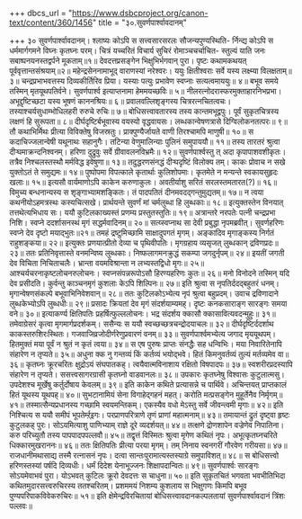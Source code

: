 +++
dbcs_url = "https://www.dsbcproject.org/canon-text/content/360/1456"
title = "३०.सुवर्णपार्श्वावदानम्"

+++
३० सुवर्णपार्श्वावदानम्।
श्लाष्यः कोऽपि स सत्त्वसारसरलः सौजन्यपुण्यस्थिति- 
र्निन्द्य कोऽपि स धर्ममार्गगमने विघ्नः कृतघ्नः परम्। 
चित्रं यच्चरितं विचार्य सुचिरं रोमाञ्चचर्चाचित- 
स्तुल्यं याति जनः सबाष्पनयनस्तद्वर्पने मूकताम्॥१॥
देवदत्तप्रसङ्गेन भिक्षुभिर्भगवान् पुरा। 
पृष्टः कथामकथयत् पूर्ववृत्तान्तसंश्रयाम्॥२॥
महेन्द्रसेननामाभूद् वाराणस्यां नरेश्वरः। 
ययुः क्षितीश्वराः सर्वे यस्य लक्ष्म्या विलक्षताम्॥ ३॥
चन्द्रप्रभाभवत्तस्य दिव्यकीर्तिरिव प्रिया। 
यस्याः पत्युः प्रभावेण स्वप्नाः सत्यत्वमाययुः॥ ४॥
बभूव समये तस्मिन् मृतयूथपतिर्वने। 
सुवर्णपार्श्व इत्याप्तनामा हेममयच्छविः॥ ५॥
नीलरत्नोदरास्फरमुक्ताहारनिभप्रभा। 
अभूद्दृष्टिच्छटा यस्य भूषणं काननश्रियः॥ ६॥
प्रवालवल्लिशृङ्गस्य चित्ररत्नचितत्वचः। 
तस्याश्चर्यसुधाम्भोधिलहरी रुरुचे रुचिः॥ ७॥
बोधिसत्त्वावतारस्य तस्य कान्तमभूद्वपुः। 
पूर्वं सुकृतचित्रस्य लक्षणं हि सुरूपता॥ ८॥
दीर्घदृष्टिर्बभूवास्य वयस्यो वृद्धवायसः। 
लब्धकान्वेषणत्रासे दिग्विलोकनतत्परः॥ ९॥
तौ कथाभिर्मिथः प्रीत्या विविक्तेषु विजस्रतुः। 
प्राक्पुण्यैर्जायते वाणी तिरश्चामपि माणुषी॥ १०॥
स कदाचिज्जलान्वेषी यथूनाथः सहानुगैः। 
तटिन्या वेणुमालिन्याः पुलिनं समुपाययौ॥ ११॥
तस्य तारतरं श्रुत्वा दीऱ्घमाक्रन्दनिश्वनम्। 
हरिणा दुद्रुवुः सर्वे ग्रीवावलनविभ्रमैः॥ १२॥
सुवर्णपार्श्वस्तु त् अदा कृपापाशवशीकृतः। 
तत्रैव निश्चलस्तस्थौ मर्मविद्ध इवेषुणा॥ १३॥
तदुद्धरणसंनद्धं दीऱ्घदृष्टिं विलोक्य तम्। 
काकः प्रोवाच न सखे युक्तोऽतं ते समुद्यमः॥ १४॥
पुष्पोपमा विपत्काले कृतार्थाः कुलिशोपमाः। 
कृतमेते न मन्यन्ते स्वकायसुहृदः खलाः॥ १५॥
इत्यसौ वार्यमाणोऽपि काकेन करुणाकुलः। 
अवतीर्याशु सरितं सरलस्तमतारत(?)॥ १६॥
विमुच्य बन्धनान्यस्य स शृङ्गाभ्यामशङ्कितः। 
तं पादपतितं दीनमवदद्गन्तुमुद्यतम्॥ १७॥
न त्वया कथनीयोऽहमत्रस्थः कस्यचित्सखे। 
प्रार्थयन्ते सुवर्णं मां चर्मलुब्धा हि लुब्धकाः॥ १८॥
इत्युक्तस्तेन विनयात् तत्तथेत्यभिधाय सः। 
ययौ कुटिलकाख्यस्तं प्रणम्य प्रस्तुतस्तुतिः॥ १९॥
अत्रान्तरे नरपतेः पत्नी चन्द्रप्रभा निशि। 
स्वप्ने ददर्शासनस्थं मृगं सद्धर्मवादिनम्॥ २०॥
सत्य्स्वप्नाथ सा देवी प्रबुद्धा नृपमब्रवीत्। 
सुवर्णहरिणः स्वप्ने देव दृष्टो मयाद्भुतः॥२१॥
तमहं द्रष्टुमिच्छामि साक्षादुपगतं मृगम्। 
अङ्कादिव मृगाङ्कस्य निर्गतं राहुशङ्कया॥ २२॥
इत्युक्तः प्रणयात्प्रीतो देव्या च पृथिवीपतिः। 
मृगग्रहाय व्यसृजत् लुब्धकान् द्रविणप्रदः॥ २३॥
ततः प्रतिनिवृत्तास्ते वनमन्विष्य लुब्धकाः। 
निष्फलागमनक्रुद्धं सकम्पा जगदुर्नृपम्॥ २४॥
इयतीं जगती देव विचिता निचिताचलैः। 
भ्रान्ता वयमविश्रान्ता न लभ्यस्तद्विधो मृगः॥ २५॥
आश्चर्यचरनाकृष्टलोचनरुलोचनः। 
स्वप्नसंपन्नरूपोऽसौ हिरण्यहरिणः कुतः॥ २६॥
मनो विनोदने तस्मिन् यदि देव प्रसीदति। 
कुर्वन्तु काञ्चनमृगं कुशलाः केऽपि शिल्पिनः॥ २७॥
इति श्रुत्वा स नृपतिर्ददद्बहुतरं धनम्। 
मृगान्वेषणसंकल्पे बभूवाभिनिवेशवान्॥ २८॥
ततः कुटिलकोऽभ्येत्य नृपं श्रुत्वा बहुप्रदम्। 
उवाच द्रविणादाने लुब्धकेभ्योऽपि लुब्धधीः॥ २९॥
प्रसादः क्रियतां देव मृगं संदर्शयाम्यमह्। 
दृष्टः कनकसाराङ्ग सारङ्गः समया वने॥ ३०॥
इत्याकर्ण्य क्षितिपतिः प्रहर्षित्फुल्ललोचनः। 
भद्र संदर्शय क्कासौ क्कासावित्यवदन्मुहुः॥ ३१॥
तमेवाग्रेसरं कृत्वा मृगमार्गप्रदर्शकम्। 
ससैन्यः स ययौ स्वच्छच्छत्रचन्द्रोदयाचलः॥ ३२॥
दीर्घदृष्टिर्ददर्शाथ काकस्तरुशिरःस्थितः। 
गजवाजिव्रजोदीर्णरेणुप्रवारणं वनम्॥ ३३॥
सुवर्णपार्श्वमभ्येत्य जगाद मृययूथपम्। 
हितमुक्तं मया पूर्वं न श्रुतं न कृतं त्वया॥ ३४॥
स एष पुरुषः प्राप्तः संनद्धैः सह धन्विभिः। 
मया निवारितेनापि संहारेण न तृप्यते॥ ३५॥
अधुना क्क नु गन्तव्यं किं कर्तव्यं भयोद्भवे। 
हितं किमनुवर्तव्यं तुल्यं मर्तव्यमेव वा॥ ३६॥
कृतघ्नः क्रूरचरितः क्षुद्रोऽयं संघपातकह्। 
त्वयैवात्मविनाशाय रक्षितो विषपादपः॥ ३७॥
स्वशरीरप्रदस्यापि संहारेण न तृप्यते। 
ससत्त्वसागरग्रासी कृतघ्नो वाडवानलः॥ ३८॥
उपकारः कृतघ्नेषु विश्वासः कुटुलात्मसु। 
उपदेशश्च मूर्खेषु कर्तुर्दोषाय केवलम्॥ ३९॥
इति काकेन कथिते प्रत्यासन्ने च पार्थिवे। 
अचिन्तयत् प्राप्तकालं हितं यूथस्य यूथपह्॥ ४०॥
सुभटानामियं सेना विगाहेद्गहनं महत्। 
करोति मत्प्रसङ्गेन मुहूर्तेनैव निर्मृगम्॥ ४१॥
तस्मात्सैन्यप्रधानस्य गच्छामि स्वयमन्तिकम्। 
एकस्यैव वधो मेऽस्तु सर्वे जीवन्त्वमी मृगाः॥ ४२॥
इति निश्चित्य स ययौ समीपं भूपतेर्म्ऱ्इगः। 
परप्राणपरित्राणे तृणं प्राणां महात्मनाम्॥ ४३॥
तमायान्तं द्रुतं दृष्ट्वा हृष्टः कुटुलकह् पुरः। 
सोऽयमित्याशु पाणिभ्याम् राज्ञे दूरे व्यदर्शयत्॥ ४४॥
तत्क्षणे द्रोणशापेन वज्रेणेव निपातिना। 
करु परिच्युतौ तस्य पापपादपपल्लवौ॥ ४५॥
तद्वृत्तं विस्मितः श्रुत्वा मृगेण कथितं नृपः। 
अभूत्कृतघ्नचरिते धिक्कारमुखराननः॥ ४६॥
ततः क्षितिपतिः प्रीत्या परया मृगम्। 
तम् निनाय स्वनगरीं गौरवेण गरीयसा॥ ४७॥
राजधानीमथासाद्य तस्मै रत्नासनं नृपः। 
दत्वा सान्तःपुरामात्यस्तस्याग्रे समुपाविशत्॥ ४८॥
स बोधिसत्त्वो हरिणस्तस्यां पर्षदि दिव्यधीः। 
धर्मं दिदेश येनाभूज्जनः शिक्षापदान्वितः॥ ४९॥
सुवर्णपार्श्वः सारङ्गः सोऽयमेवाभवं पुरा। 
योऽभवत् कुटिलः क्रूरो देवदत्तः स चाधुना॥ ५०॥
इति सुकृतचितं भगवता भवभीतिभिदा 
कथितमुदारसत्त्वरुचिरस्य ततश्चरितम्। 
प्रशममयं निशम्य कुशलाय स भिक्षुगणः 
किमपि बभूव पुण्यपरिपाकविवेकरुचिरः॥ ५१॥
इति क्षेमेन्द्रविरचितायां बोधिसत्त्वावदानकल्पलतायां 
सुवर्णपार्श्वावदानं त्रिंशः पल्लवः॥
